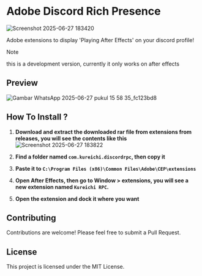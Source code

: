 # Adobe Discord Rich Presence
![Screenshot 2025-06-27 183420](https://github.com/user-attachments/assets/3a434c51-012b-4d59-9085-d3142a520e28)

Adobe extensions to display 'Playing After Effects' on your discord profile!



> [!NOTE]  
> this is a development version, currently it only works on after effects


## Preview
![Gambar WhatsApp 2025-06-27 pukul 15 58 35_fc123bd8](https://github.com/user-attachments/assets/6adaad16-f388-4db0-8835-93320d408d1d)

## How To Install ?
1. **Download and extract the downloaded rar file from extensions from releases, you will see the contents like this**
   ![Screenshot 2025-06-27 183822](https://github.com/user-attachments/assets/7dd88f42-4e4a-4388-8ea8-fd6475a2012d)

2. **Find a folder named ```com.kureichi.discordrpc```, then copy it**
3. **Paste it to ```C:\Program Files (x86)\Common Files\Adobe\CEP\extensions```**
4. **Open After Effects, then go to Window > extensions, you will see a new extension named ```Kureichi RPC```.**
5. **Open the extension and dock it where you want**

## Contributing

Contributions are welcome! Please feel free to submit a Pull Request.

## License

This project is licensed under the MIT License.
